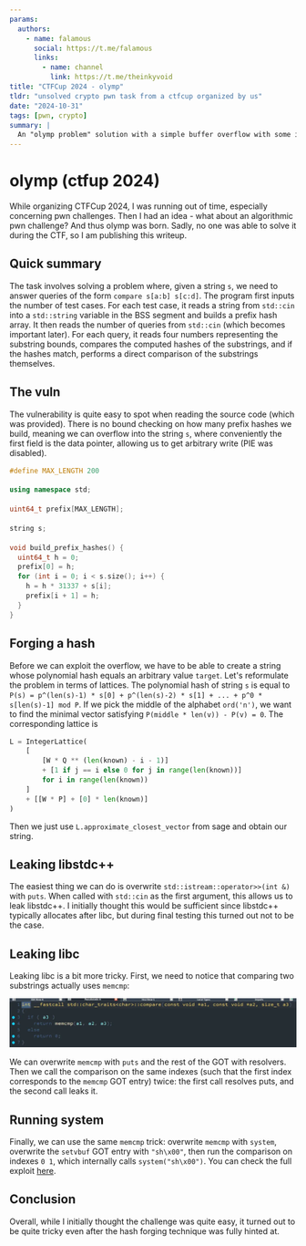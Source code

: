 ```yaml
---
params:
  authors:
    - name: falamous
      social: https://t.me/falamous
      links:
        - name: channel
          link: https://t.me/theinkyvoid
title: "CTFCup 2024 - olymp"
tldr: "unsolved crypto pwn task from a ctfcup organized by us"
date: "2024-10-31"
tags: [pwn, crypto]
summary: |
  An "olymp problem" solution with a simple buffer overflow with some interesting leak techniques, complicated by the fact that we can only overflow a prefix polymial hash.
---
```


# olymp (ctfup 2024)

While organizing CTFCup 2024, I was running out of time, especially concerning pwn challenges. Then I had an idea - what about an algorithmic pwn challenge? And thus olymp was born. Sadly, no one was able to solve it during the CTF, so I am publishing this writeup.

## Quick summary

The task involves solving a problem where, given a string `s`, we need to answer queries of the form `compare s[a:b] s[c:d]`. The program first inputs the number of test cases. For each test case, it reads a string from `std::cin` into a `std::string` variable in the BSS segment and builds a prefix hash array. It then reads the number of queries from `std::cin` (which becomes important later). For each query, it reads four numbers representing the substring bounds, compares the computed hashes of the substrings, and if the hashes match, performs a direct comparison of the substrings themselves.

## The vuln

The vulnerability is quite easy to spot when reading the source code (which was provided). There is no bound checking on how many prefix hashes we build, meaning we can overflow into the string `s`, where conveniently the first field is the data pointer, allowing us to get arbitrary write (PIE was disabled).

```c++
#define MAX_LENGTH 200

using namespace std;

uint64_t prefix[MAX_LENGTH];

string s;

void build_prefix_hashes() {
  uint64_t h = 0;
  prefix[0] = h;
  for (int i = 0; i < s.size(); i++) {
    h = h * 31337 + s[i];
    prefix[i + 1] = h;
  }
}
```

## Forging a hash

Before we can exploit the overflow, we have to be able to create a string whose polynomial hash equals an arbitrary value `target`. Let's reformulate the problem in terms of lattices. The polynomial hash of string `s` is equal to `P(s) = p^(len(s)-1) * s[0] + p^(len(s)-2) * s[1] + ... + p^0 * s[len(s)-1] mod P`. If we pick the middle of the alphabet `ord('n')`, we want to find the minimal vector satisfying `P(middle * len(v)) - P(v) = 0`. The corresponding lattice is

```python
L = IntegerLattice(
    [
        [W * Q ** (len(known) - i - 1)]
        + [1 if j == i else 0 for j in range(len(known))]
        for i in range(len(known))
    ]
    + [[W * P] + [0] * len(known)]
)
```

Then we just use `L.approximate_closest_vector` from sage and obtain our string.

## Leaking libstdc++

The easiest thing we can do is overwrite `std::istream::operator>>(int &)` with `puts`. When called with `std::cin` as the first argument, this allows us to leak libstdc++. I initially thought this would be sufficient since libstdc++ typically allocates after libc, but during final testing this turned out not to be the case.

## Leaking libc

Leaking libc is a bit more tricky. First, we need to notice that comparing two substrings actually uses `memcmp`:

![comparing uses memcmp](compare_memcmp.webp)

We can overwrite `memcmp` with `puts` and the rest of the GOT with resolvers. Then we call the comparison on the same indexes (such that the first index corresponds to the `memcmp` GOT entry) twice: the first call resolves puts, and the second call leaks it.

## Running system

Finally, we can use the same `memcmp` trick: overwrite `memcmp` with `system`, overwrite the `setvbuf` GOT entry with `"sh\x00"`, then run the comparison on indexes `0 1`, which internally calls `system("sh\x00")`. You can check the full exploit [here](sploit.py).

## Conclusion

Overall, while I initially thought the challenge was quite easy, it turned out to be quite tricky even after the hash forging technique was fully hinted at.
